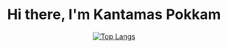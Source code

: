 <div align="center">
  <h1>Hi there, I'm Kantamas Pokkam</h1>


   [![Top Langs](https://github-readme-stats.vercel.app/api/top-langs/?username=HYDDDDD)](https://github.com/anuraghazra/github-readme-stats)
</div>
